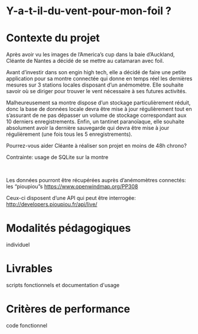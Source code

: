 # Y-a-t-il-du-vent-pour-mon-foil ?

# Contexte du projet

Après avoir vu les images de l’America’s cup dans la baie d’Auckland, Cléante de Nantes a décidé de se mettre au catamaran avec foil.

Avant d’investir dans son engin high tech, elle a décidé de faire une petite application pour sa montre connectée qui donne en temps réel les dernières mesures sur 3 stations locales disposant d’un anémomètre. Elle souhaite savoir où se diriger pour trouver le vent nécessaire à ses futures activités.

Malheureusement sa montre dispose d’un stockage particulièrement réduit, donc la base de données locale devra être mise à jour régulièrement tout en s’assurant de ne pas dépasser un volume de stockage correspondant aux 10 derniers enregistrements. Enfin, un tantinet paranoïaque, elle souhaite absolument avoir la dernière sauvegarde qui devra être mise à jour régulièrement (une fois tous les 5 enregistrements).

Pourrez-vous aider Cléante à réaliser son projet en moins de 48h chrono?

Contrainte: usage de SQLite sur la montre

​

Les données pourront être récupérées auprès d’anémomètres connectés: les “pioupiou”s https://www.openwindmap.org/PP308

Ceux-ci disposent d’une API qui peut être interrogée: http://developers.pioupiou.fr/api/live/

# Modalités pédagogiques
individuel

# Livrables
scripts fonctionnels et documentation d'usage

# Critères de performance
code fonctionnel
